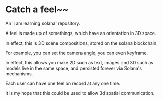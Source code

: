 # Catch a feel~~

An 'i am learning solana' repository.

A feel is made up of somethings, which have an orientation in 3D space.

In effect, this is 3D scene compositions, stored on the solana blockchain.

For example, you can set the camera angle, you can even keyframe. 

In effect, this allows you make 2D such as text, images and 3D such as models live in the same space, and persisted forever via Solana's mechanisms. 

Each user can have one feel on record at any one time.

It is my hope that this could be used to allow 3d spatial communication.

